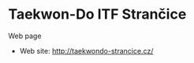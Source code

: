 ﻿Taekwon-Do ITF Strančice
========================

Web page

* Web site: http://taekwondo-strancice.cz/

